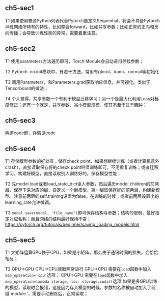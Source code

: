 ## ch5-sec1
T1
如果使用普通Python列表代替Pytorch自定义Sequential，将会不具备Pytorch神经网络所特有的特性，比如整合forward，比如共享参数；比如正常的正向和反向传播；会导致训练性能的异常，需要着重注意。

## ch5-sec2

T1
使用parameters方法遍历即可，Torch Module会自动递归寻找参数；

T2
Pytorch .nn.init模块中，有若干方法，常用有glorot、kami、normal等初始化

T3
调用Parameters，和Parameters.grad获取响应信息，并可视化。类似于Tensorboard的做法；

T4
个人觉得，共享参数一个有利于模型迁移学习；另一个是最大化利用Loss对梯度修正；还有一个就是，共享参数，减小模型规模，使其不至于过于臃肿；

## ch5-sec3

两道code题，详情见code

## ch5-sec4

T1
存储模型参数的好处有：储存check point，如果想继续训练（或者计算机意外crash），直接读取保存好的check point继续训练即可，不用重复训练；或者迁移学习，构建好模型，直接读取别人训练好的，保存模型性能；

T2
先model.load或者load_state_dict读入参数，然后遍历model.children的前两层，保存下来对应的层，自定义一个新模型，第一层取保存好的前两层，构建新模型。注意前两层的self.training设置为false，在训练的时候；或者前两层设置小的learning_rate允许微调。

T3
`model.save(model, 'file_name')`即可保存结构与参数；结构的限制，最好指定对应名称；而且网络的结构最好保持不变；https://pytorch.org/tutorials/beginner/saving_loading_models.html

## ch5-sec5

T1
大矩阵运算GPU快于CPU，如果是小矩阵，那么由于通讯时间的损失，会恰恰相反；

T2
GPU->GPU CPU->CPU读取照常进行
GPU->CPU 需要在`load`函数中加入`map_operation='cpu'`选项；
CPU->GPU 需要在`load`函数中加入`map_operation=lambda storage, loc: storage.cuda()`选项
如果是多GPU训练的模型，读取时会报错，这是因为存入模型的时候，参数的名称被自动加入了前缀'module.'，需要手动删除后，正常读取；
